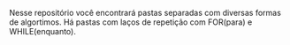 Nesse repositório você encontrará pastas separadas com diversas formas de algortimos.
Há pastas com laços de repetição com FOR(para) e WHILE(enquanto).
 
